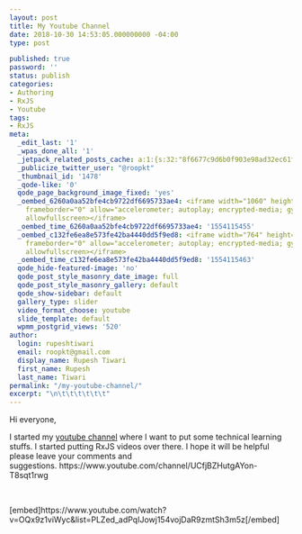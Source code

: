 ```yaml
---
layout: post
title: My Youtube Channel
date: 2018-10-30 14:53:05.000000000 -04:00
type: post

published: true
password: ''
status: publish
categories:
- Authoring
- RxJS
- Youtube
tags:
- RxJS
meta:
  _edit_last: '1'
  _wpas_done_all: '1'
  _jetpack_related_posts_cache: a:1:{s:32:"8f6677c9d6b0f903e98ad32ec61f8deb";a:2:{s:7:"expires";i:1604562523;s:7:"payload";a:0:{}}}
  _publicize_twitter_user: "@roopkt"
  _thumbnail_id: '1478'
  _qode-like: '0'
  qode_page_background_image_fixed: 'yes'
  _oembed_6260a0aa52bfe4cb9722df6695733ae4: <iframe width="1060" height="596" src="https://www.youtube.com/embed/videoseries?list=PLZed_adPqIJowj154vojDaR9zmtSh3m5z"
    frameborder="0" allow="accelerometer; autoplay; encrypted-media; gyroscope; picture-in-picture"
    allowfullscreen></iframe>
  _oembed_time_6260a0aa52bfe4cb9722df6695733ae4: '1554115455'
  _oembed_c132fe6ea8e573fe42ba4440dd5f9ed8: <iframe width="764" height="430" src="https://www.youtube.com/embed/videoseries?list=PLZed_adPqIJowj154vojDaR9zmtSh3m5z"
    frameborder="0" allow="accelerometer; autoplay; encrypted-media; gyroscope; picture-in-picture"
    allowfullscreen></iframe>
  _oembed_time_c132fe6ea8e573fe42ba4440dd5f9ed8: '1554115463'
  qode_hide-featured-image: 'no'
  qode_post_style_masonry_date_image: full
  qode_post_style_masonry_gallery: default
  qode_show-sidebar: default
  gallery_type: slider
  video_format_choose: youtube
  slide_template: default
  wpmm_postgrid_views: '520'
author:
  login: rupeshtiwari
  email: roopkt@gmail.com
  display_name: Rupesh Tiwari
  first_name: Rupesh
  last_name: Tiwari
permalink: "/my-youtube-channel/"
excerpt: "\n\t\t\t\t\t\t"
---
```

<p>Hi everyone,</p>
<p>I started my <a href="https://www.youtube.com/channel/UCfjBZHutgAYon-T8sqt1rwg">youtube channel</a> where I want to put some technical learning stuffs. I started putting RxJS videos over there. I hope it will be helpful please leave your comments and suggestions.&nbsp;https://www.youtube.com/channel/UCfjBZHutgAYon-T8sqt1rwg</p>
<p>&nbsp;</p>
<p>[embed]https://www.youtube.com/watch?v=OQx9z1viWyc&amp;list=PLZed_adPqIJowj154vojDaR9zmtSh3m5z[/embed]</p>
<p>&nbsp;</p>
